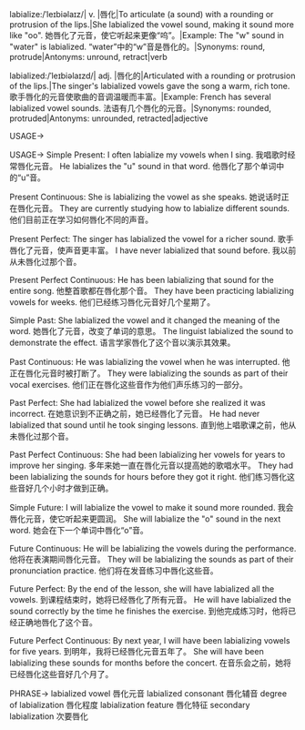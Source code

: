 labialize:/ˈleɪbiəlaɪz/| v. |唇化|To articulate (a sound) with a rounding or protrusion of the lips.|She labialized the vowel sound, making it sound more like "oo". 她唇化了元音，使它听起来更像“呜”。|Example:  The "w" sound in "water" is labialized. “water”中的“w”音是唇化的。|Synonyms: round, protrude|Antonyms: unround, retract|verb

labialized:/ˈleɪbiəlaɪzd/| adj. |唇化的|Articulated with a rounding or protrusion of the lips.|The singer's labialized vowels gave the song a warm, rich tone. 歌手唇化的元音使歌曲的音调温暖而丰富。|Example:  French has several labialized vowel sounds. 法语有几个唇化的元音。|Synonyms: rounded, protruded|Antonyms: unrounded, retracted|adjective

USAGE->

USAGE->
Simple Present:
I often labialize my vowels when I sing. 我唱歌时经常唇化元音。
He labializes the "u" sound in that word. 他唇化了那个单词中的“u”音。

Present Continuous:
She is labializing the vowel as she speaks. 她说话时正在唇化元音。
They are currently studying how to labialize different sounds. 他们目前正在学习如何唇化不同的声音。

Present Perfect:
The singer has labialized the vowel for a richer sound. 歌手唇化了元音，使声音更丰富。
I have never labialized that sound before. 我以前从未唇化过那个音。

Present Perfect Continuous:
He has been labializing that sound for the entire song. 他整首歌都在唇化那个音。
They have been practicing labializing vowels for weeks. 他们已经练习唇化元音好几个星期了。

Simple Past:
She labialized the vowel and it changed the meaning of the word. 她唇化了元音，改变了单词的意思。
The linguist labialized the sound to demonstrate the effect. 语言学家唇化了这个音以演示其效果。

Past Continuous:
He was labializing the vowel when he was interrupted. 他正在唇化元音时被打断了。
They were labializing the sounds as part of their vocal exercises.  他们正在唇化这些音作为他们声乐练习的一部分。

Past Perfect:
She had labialized the vowel before she realized it was incorrect.  在她意识到不正确之前，她已经唇化了元音。
He had never labialized that sound until he took singing lessons.  直到他上唱歌课之前，他从未唇化过那个音。

Past Perfect Continuous:
She had been labializing her vowels for years to improve her singing. 多年来她一直在唇化元音以提高她的歌唱水平。
They had been labializing the sounds for hours before they got it right. 他们练习唇化这些音好几个小时才做到正确。

Simple Future:
I will labialize the vowel to make it sound more rounded. 我会唇化元音，使它听起来更圆润。
She will labialize the "o" sound in the next word. 她会在下一个单词中唇化“o”音。

Future Continuous:
He will be labializing the vowels during the performance. 他将在表演期间唇化元音。
They will be labializing the sounds as part of their pronunciation practice. 他们将在发音练习中唇化这些音。

Future Perfect:
By the end of the lesson, she will have labialized all the vowels. 到课程结束时，她将已经唇化了所有元音。
He will have labialized the sound correctly by the time he finishes the exercise. 到他完成练习时，他将已经正确地唇化了这个音。

Future Perfect Continuous:
By next year, I will have been labializing vowels for five years. 到明年，我将已经唇化元音五年了。
She will have been labializing these sounds for months before the concert. 在音乐会之前，她将已经唇化这些音好几个月了。



PHRASE->
labialized vowel 唇化元音
labialized consonant 唇化辅音
degree of labialization 唇化程度
labialization feature 唇化特征
secondary labialization 次要唇化
